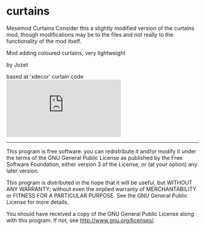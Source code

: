 # curtains
Mesemod Curtains
Consider this a slightly modified version of the curtains mod, though modifications may be to the files and not really to the functionality of the mod itself.

Mod adding coloured curtains, very lightweight

by Jozet

based at 'xdecor' curtain code
![Screenshot](https://forum.minetest.net/download/file.php?mode=view&id=16032&sid=757c1d3ea0bd43382b8ab4776fd27758)

---------------------------------------------------------------------
This program is free software: you can redistribute it and/or modify
it under the terms of the GNU General Public License as published by
the Free Software Foundation, either version 3 of the License, or
(at your option) any later version.

This program is distributed in the hope that it will be useful,
but WITHOUT ANY WARRANTY; without even the implied warranty of
MERCHANTABILITY or FITNESS FOR A PARTICULAR PURPOSE.  See the
GNU General Public License for more details.

You should have received a copy of the GNU General Public License
along with this program.  If not, see <http://www.gnu.org/licenses/>.
